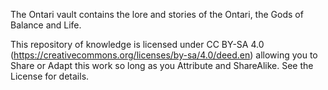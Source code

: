 The Ontari vault contains the lore and stories of the Ontari, the Gods of Balance and Life. 

This repository of knowledge is licensed under CC BY-SA 4.0 (https://creativecommons.org/licenses/by-sa/4.0/deed.en) allowing you to Share or Adapt this work so long as you Attribute and ShareAlike. See the License for details.